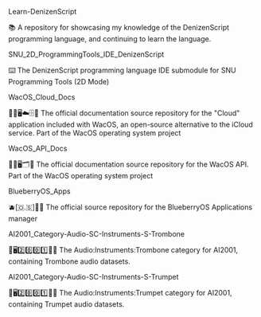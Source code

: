 
Learn-DenizenScript

📚️ A repository for showcasing my knowledge of the DenizenScript programming language, and continuing to learn the language.

SNU_2D_ProgrammingTools_IDE_DenizenScript

⌨️ The DenizenScript programming language IDE submodule for SNU Programming Tools (2D Mode) 

WacOS_Cloud_Docs

🍏️💾️🖥️☁️🗄️📖️ The official documentation source repository for the "Cloud" application included with WacOS, an open-source alternative to the iCloud service. Part of the WacOS operating system project

WacOS_API_Docs

🍏️💾️🖥️🗂️📖️ The official documentation source repository for the WacOS API. Part of the WacOS operating system project

BlueberryOS_Apps

 🫐️[🇴.🇸]📱️📖️ The official source repository for the BlueberryOS Applications manager
 
AI2001_Category-Audio-SC-Instruments-S-Trombone

🧠️🖥️2️⃣️0️⃣️0️⃣️1️⃣️🎼️🎶️ The Audio:Instruments:Trombone category for AI2001, containing Trombone audio datasets.

AI2001_Category-Audio-SC-Instruments-S-Trumpet

🧠️🖥️2️⃣️0️⃣️0️⃣️1️⃣️🎼️🎶️ The Audio:Instruments:Trumpet category for AI2001, containing Trumpet audio datasets.


